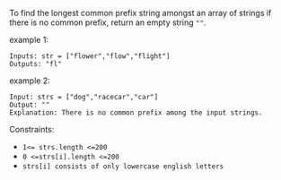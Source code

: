 To find the longest common prefix string amongst an array of strings
if there is no common prefix, return an empty string ```""```.

example 1:
```
Inputs: str = ["flower","flow","flight"]
Outputs: "fl"
```

example 2:
```
Input: strs = ["dog","racecar","car"]
Output: ""
Explanation: There is no common prefix among the input strings.
```

Constraints: 
* ```1<= strs.length <=200 ```
* ``` 0 <=strs[i].length <=200 ```
* ``` strs[i] consists of only lowercase english letters ```
